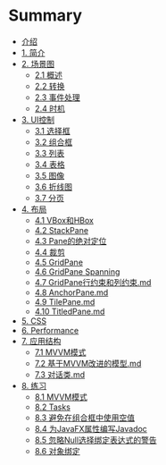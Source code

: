 # Summary

* [介绍](README.md)
* [1. 简介](docs/Introduction/简介.md)
* [2. 场景图]()
	* [2.1 概述](docs/SceneGraph/概述.md)
	* [2.2 转换](docs/SceneGraph/转换.md)
	* [2.3 事件处理](docs/SceneGraph/事件处理.md)
	* [2.4 时机](docs/SceneGraph/时机.md)
* [3. UI控制]()
	* [3.1 选择框](docs/UIControls/选择框.md)
	* [3.2 组合框](docs/UIControls/组合框.md)
	* [3.3 列表](docs/UIControls/列表.md)
	* [3.4 表格](docs/UIControls/表格.md)
	* [3.5 图像](docs/UIControls/图像.md)
	* [3.6 折线图](docs/UIControls/折线图.md)
	* [3.7 分页](docs/UIControls/分页.md)
* [4. 布局]()
	* [4.1 VBox和HBox](docs/Layout/VBox和HBox.md)
	* [4.2 StackPane](docs/Layout/StackPane.md)
	* [4.3 Pane的绝对定位](docs/Layout/Pane的绝对定位.md)
	* [4.4 裁剪](docs/Layout/裁剪.md)
	* [4.5 GridPane](docs/Layout/GridPane.md)
	* [4.6 GridPane Spanning](docs/Layout/GridPaneSpanning.md)
	* [4.7 GridPane行约束和列约束.md](docs/Layout/GridPane行约束和列约束.md)
	* [4.8 AnchorPane.md](docs/Layout/AnchorPane.md)
	* [4.9 TilePane.md](docs/Layout/TilePane.md)
	* [4.10 TitledPane.md](docs/Layout/TitledPane.md)
* [5. CSS]()
* [6. Performance]()
* [7. 应用结构]()
	* [7.1 MVVM模式](docs/ApplicationStructure/MVVM模式.md)
	* [7.2 基于MVVM改进的模型.md](docs/ApplicationStructure/基于MVVM改进的模型.md)
	* [7.3 对话类.md](docs/ApplicationStructure/对话类.md)
* [8. 练习]()
	* [8.1 MVVM模式](docs/BestPractices/Styleable属性.md)
	* [8.2 Tasks](docs/BestPractices/Tasks.md)
	* [8.3 避免在组合框中使用空值](docs/BestPractices/避免在组合框中使用空值.md)
	* [8.4 为JavaFX属性编写Javadoc](docs/BestPractices/为JavaFX属性编写Javadoc.md)
	* [8.5 忽略Null选择绑定表达式的警告](docs/BestPractices/忽略Null选择绑定表达式的警告.md)
	* [8.6 对象绑定](docs/BestPractices/对象绑定.md)